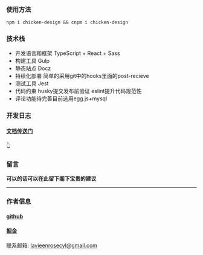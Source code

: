 <!--
 * @Author: your name
 * @Date: 2020-06-15 10:39:04
 * @LastEditTime: 2021-03-15 21:00:41
 * @LastEditors: Please set LastEditors
 * @Description: In User Settings Edit
 * @FilePath: /chicken-design/README.md
-->
### 使用方法

```
npm i chicken-design && cnpm i chicken-design 

```

### 技术栈

- 开发语言和框架 TypeScript + React + Sass
- 构建工具 Gulp
- 静态站点 Docz
- 持续化部署 简单的采用git中的hooks里面的post-recieve
- 测试工具 Jest
- 代码约束 husky提交发布前验证 eslint提升代码规范性
- 评论功能待完善目前选用egg.js+mysql

### 开发日志

####  **[文档传送门](https://juejin.cn/post/6930876951439605767)**
👆

### 留言

**可以的话可以在此留下阁下宝贵的建议**

-------------------------------------

### 作者信息

####  **[github](https://github.com/Lavieenrose99)**

####  **[掘金](https://juejin.cn/user/1855631360798509)**

联系邮箱: lavieenrosecyl@gmail.com
